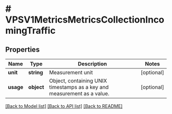 # # VPSV1MetricsMetricsCollectionIncomingTraffic

## Properties

Name | Type | Description | Notes
------------ | ------------- | ------------- | -------------
**unit** | **string** | Measurement unit | [optional]
**usage** | **object** | Object, containing UNIX timestamps as a key and measurement as a value. | [optional]

[[Back to Model list]](../../README.md#models) [[Back to API list]](../../README.md#endpoints) [[Back to README]](../../README.md)

